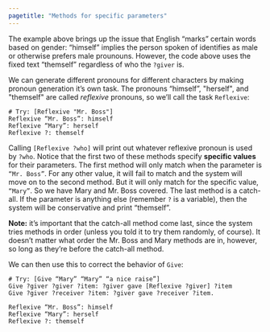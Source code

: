 ```yaml
---
pagetitle: "Methods for specific parameters"
---
```

The example above brings up the issue that English “marks” certain words based on gender: “himself” implies the person spoken of identifies as male or otherwise prefers male prounouns.  However, the code above uses the fixed text “themself” regardless of who the `?giver` is.

We can generate different pronouns for different characters by making pronoun generation it’s own task.  The pronouns “himself”, "herself", and "themself" are called *reflexive* pronouns, so we’ll call the task `Reflexive`:
```Step
# Try: [Reflexive "Mr. Boss"]
Reflexive “Mr. Boss”: himself
Reflexive “Mary”: herself
Reflexive ?: themself
```
Calling `[Reflexive ?who]` will print out whatever reflexive pronoun is used by `?who`.  Notice that the first two of these methods specify **specific values** for their parameters.  The first method will only match when the parameter is `“Mr. Boss”`.  For any other value, it will fail to match and the system will move on to the second method.  But it will only match for the specific value, `“Mary”`.  So we have Mary and Mr. Boss covered.  The last method is a catch-all.  If the parameter is anything else (remember `?` is a variable), then the system will be conservative and print “themself”.

**Note:** it’s important that the catch-all method come last, since the system tries methods in order (unless you told it to try them randomly, of course).  It doesn’t matter what order the Mr. Boss and Mary methods are in, however, so long as they’re before the catch-all method.

We can then use this to correct the behavior of `Give`:
```Step
# Try: [Give “Mary” “Mary” “a nice raise”]
Give ?giver ?giver ?item: ?giver gave [Reflexive ?giver] ?item
Give ?giver ?receiver ?item: ?giver gave ?receiver ?item.

Reflexive “Mr. Boss”: himself
Reflexive “Mary”: herself
Reflexive ?: themself
```




